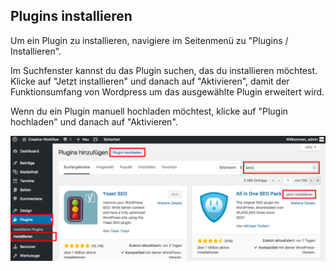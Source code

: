 ## Plugins installieren

Um ein Plugin zu installieren, navigiere im Seitenmenü zu "Plugins / Installieren".

Im Suchfenster kannst du das Plugin suchen, das du installieren möchtest. Klicke auf "Jetzt installieren" und danach auf "Aktivieren", damit der Funktionsumfang von Wordpress um das ausgewählte Plugin erweitert wird.

Wenn du ein Plugin manuell hochladen möchtest, klicke auf "Plugin hochladen" und danach auf "Aktivieren".

![image](./assets/install.jpg)
